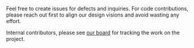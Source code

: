 Feel free to create issues for defects and inquiries. For code contributions, please reach out first to align our design visions and avoid wasting any effort.

Internal contributors, please see [our board](https://trello.com/b/zXQOzffA/react-tools) for tracking the work on the project.
